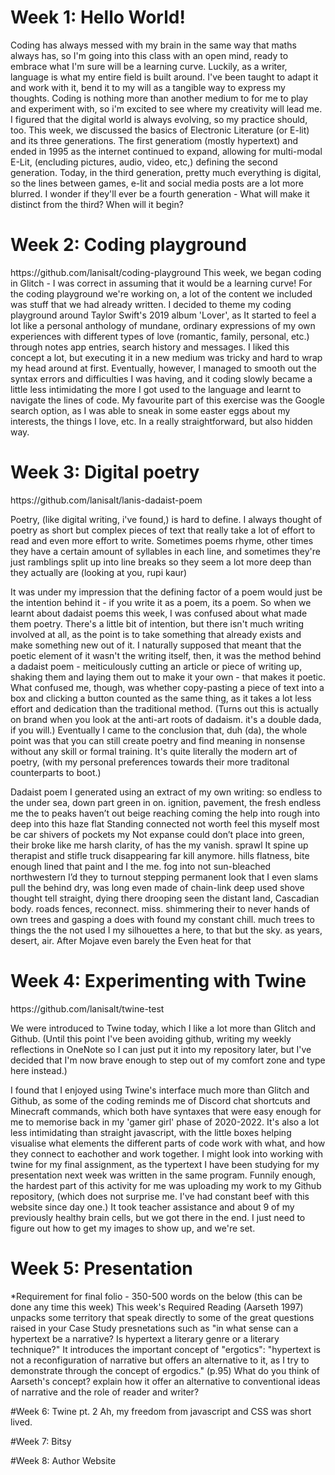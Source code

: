 # Week 1: Hello World!
<p>
Coding has always messed with my brain in the same way that maths always has, so I'm going into this class with an open mind, ready to embrace what I'm sure will be a learning curve. Luckily, as a writer, language is what my entire field is built around. I've been taught to adapt it and work with it, bend it to my will as a tangible way to express my thoughts. Coding is nothing more than another medium to for me to play and experiment with, so i'm excited to see where my creativity will lead me. I figured that the digital world is always evolving, so my practice should, too. 
This week, we discussed the basics of Electronic Literature (or E-lit) and its three generations. The first generatiom (mostly hypertext) and ended in 1995 as the internet continued to expand, allowing for multi-modal E-Lit, (encluding pictures, audio, video, etc,) defining the second generation. Today, in the third generation, pretty much everything is digital, so the lines between games, e-lit and social media posts are a lot more blurred. I wonder if they'll ever be a fourth generation - What will make it distinct from the third? When will it begin? 
</p>

# Week 2: Coding playground
<p>
https://github.com/lanisalt/coding-playground
This week, we began coding in Glitch - I was correct in assuming that it would be a learning curve! For the coding playground we're working on, a lot of the content we included was stuff that we had already written. I decided to theme my coding playground around Taylor Swift's 2019 album 'Lover', as It started to feel a lot like a personal anthology of mundane, ordinary expressions of my own experiences with different types of love (romantic, family, personal, etc.) through notes app entries, search history and messages. I liked this concept a lot, but executing it in a new medium was tricky and hard to wrap my head around at first. Eventually, however, I managed to smooth out the syntax errors and difficulties I was having, and it coding slowly became a little less intimidating the more I got used to the language and learnt to navigate the lines of code. My favourite part of this exercise was the Google search option, as I was able to sneak in some easter eggs about my interests, the things I love, etc. In a really straightforward, but also hidden way. 
</p>


# Week 3: Digital poetry
<p>
https://github.com/lanisalt/lanis-dadaist-poem
</p>

<p>
Poetry, (like digital writing, i've found,) is hard to define. I always thought of poetry as short but complex pieces of text that really take a lot of effort to read and even more effort to write. Sometimes poems rhyme, other times they have a certain amount of syllables in each line, and sometimes they're just 
ramblings
split up into
line breaks 
so they seem a lot more deep
than they actually are
(looking at you, rupi kaur)
</p>

<p>
It was under my impression that the defining factor of a poem would just be the intention behind it - if you write it as a poem, its a poem. So when we learnt about dadaist poems this week, I was confused about what made them poetry. There's a little bit of intention, but there isn't much writing involved at all, as the point is to take something that already exists and make something new out of it. I naturally supposed that meant that the poetic element of it wasn't the writing itself, then, it was the method behind a dadaist poem - meiticulously cutting an article or piece of writing up, shaking them and laying them out to make it your own - that makes it poetic. What confused me, though, was whether copy-pasting a piece of text into a box and clicking a button counted as the same thing, as it takes a lot less effort and dedication than the traditional method. (Turns out this is actually on brand when you look at the anti-art roots of dadaism. it's a double dada, if you will.) Eventually I came to the conclusion that, duh (da), the whole point was that you can still create poetry and find meaning in nonsense without any skill or formal training. It's quite literally the modern art of poetry, (with my personal preferences towards their more traditonal counterparts to boot.)
</p>

<p>
Dadaist poem I generated using an extract of my own writing:
so endless to the
under sea,
down
part green in
on. ignition, pavement, the
fresh
endless me
the to peaks
haven’t out beige
reaching coming
the help
into rough into
deep into this
haze flat Standing
connected
not worth feel this
myself
most
be car shivers of
pockets my
Not expanse could
don’t place
into green, their
broke like me
harsh clarity,
of has the
my vanish. sprawl
It spine up therapist
and stifle
truck disappearing
far kill anymore.
hills flatness,
bite enough lined
that paint and
I the me.
fog into
not sun-bleached
northwestern
I’d they
to turnout stepping
permanent look that
I even
slams pull the
behind dry, was long
even made of chain-link
deep used shove thought
tell straight, dying
there drooping seen
the distant land,
Cascadian body. roads
fences, reconnect. miss.
shimmering their
to never
hands of
own trees and
gasping a does
with found my constant
chill. much
trees to
things
the the not
used I
my silhouettes a
here, to that
but the sky.
as
years,
desert, air.
After Mojave even
barely the
Even
heat for that
</p>

# Week 4: Experimenting with Twine
<p>
https://github.com/lanisalt/twine-test
</p>

<p>
We were introduced to Twine today, which I like a lot more than Glitch and Github. (Until this point I've been avoiding github, writing my weekly reflections in OneNote so I can just put it into my repository later, but I've decided that I'm now brave enough to step out of my comfort zone and type here instead.) 
</p>

<p>
I found that I enjoyed using Twine's interface much more than Glitch and Github, as some of the coding reminds me of Discord chat shortcuts and Minecraft commands, which both have syntaxes that were easy enough for me to memorise back in my 'gamer girl' phase of 2020-2022. It's also a lot less intimidating than straight javascript, with the little boxes helping visualise what elements the different parts of code work with what, and how they connect to eachother and work together. I might look into working with twine for my final assignment, as the typertext I have been studying for my presentation next week was written in the same program. Funnily enough, the hardest part of this activity for me was uploading my work to my Github repository, (which does not surprise me. I've had constant beef with this website since day one.) It took teacher assistance and about 9 of my previously healthy brain cells, but we got there in the end. I just need to figure out how to get my images to show up, and we're set.
</p>

# Week 5: Presentation
<p>
*Requirement for final folio - 350-500 words on the below (this can be done any time this week)
This week's Required Reading (Aarseth 1997) unpacks some territory that speak directly to some of the great questions raised in your Case Study presnetations such as "in what sense can a hypertext be a narrative? Is hypertext a literary genre or a literary technique?" It introduces the important concept of "ergotics": "hypertext is not a reconfiguration of narrative but offers an alternative to it, as I try to demonstrate through the concept of ergodics." (p.95) What do you think of Aarseth's concept? explain how it offer an alternative to conventional ideas of narrative and the role of reader and writer?
</p>

#Week 6: Twine pt. 2
Ah, my freedom from javascript and CSS was short lived. 

#Week 7: Bitsy


#Week 8: Author Website
